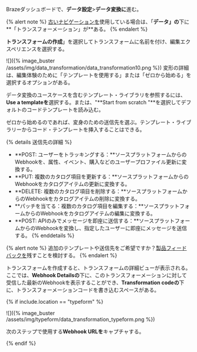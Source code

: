 Brazeダッシュボードで、**データ設定**>**データ変換に**進む。

{% alert note %}
[古いナビゲーションを]({{site.baseurl}}/navigation)使用している場合は、「**データ」の**下に**「トランスフォーメーション」が**ある。
{% endalert %}

**トランスフォームの作成**」を選択してトランスフォームに名前を付け、編集エクスペリエンスを選択する。

![]({% image_buster /assets/img/data_transformation/data_transformation10.png %}) 変形の詳細は、編集体験のために「テンプレートを使用する」または「ゼロから始める」を選択するオプションがある。

データ変換のユースケースを含むテンプレート・ライブラリを参照するには、**Use a templateを**選択する。または、"**Start from scratch "**を選択してデフォルトのコードテンプレートを読み込む。 

ゼロから始めるのであれば、変身のための送信先を選ぶ。テンプレート・ライブラリーからコード・テンプレートを挿入することはできる。

{% details 送信先の詳細 %}
* **POST: ユーザーをトラッキングする：**ソースプラットフォームからのWebhookを、属性、イベント、購入などのユーザープロファイル更新に変換する。
* **PUT: 複数のカタログ項目を更新する：**ソースプラットフォームからのWebhookをカタログアイテムの更新に変換する。
* **DELETE: 複数のカタログ項目を削除する：**ソースプラットフォームからのWebhookをカタログアイテムの削除に変換する。
* **パッチを当てる：複数のカタログ項目を編集する：**ソースプラットフォームからのWebhookをカタログアイテムの編集に変換する。
* **POST: APIのみでメッセージを即座に送信する：**ソースプラットフォームからのWebhookを変換し、指定したユーザーに即座にメッセージを送信する。
{% enddetails %}

{% alert note %}
追加のテンプレートや送信先をご希望ですか？[製品フィードバックを]({{site.baseurl}}/user_guide/administrative/access_braze/portal/)残すことを検討する。
{% endalert %}

トランスフォームを作成すると、トランスフォームの詳細ビューが表示される。ここでは、**Webhook Detailsの**下に、このトランスフォーメーションに対して受信した最新のWebhookを表示することができ、**Transformation codeの**下に、トランスフォーメーションコードを書き込むスペースがある。

{% if include.location == "typeform" %}

![]({% image_buster /assets/img/typeform/data_transformation_typeform.png %})

次のステップで使用する**Webhook URLを**キャプチャする。

{% endif %}
